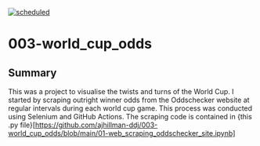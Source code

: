 [![scheduled](https://github.com/ajhillman-ddj/003-world_cup_odds/actions/workflows/main.yml/badge.svg)](https://github.com/ajhillman-ddj/003-world_cup_odds/actions/workflows/main.yml)

# 003-world_cup_odds

## Summary

This was a project to visualise the twists and turns of the World Cup. I started by scraping outright winner odds from the Oddschecker website at regular intervals during each world cup game. This process was conducted using Selenium and GitHub Actions. The scraping code is contained in {this .py file}[https://github.com/ajhillman-ddj/003-world_cup_odds/blob/main/01-web_scraping_oddschecker_site.ipynb]
